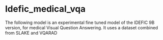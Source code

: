 # Idefic_medical_vqa
The following model is an experimental fine tuned model of the IDEFIC 9B version, for medical Visual Question Answering. It uses a dataset combined from SLAKE and VQARAD
